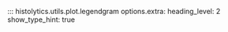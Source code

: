 ::: histolytics.utils.plot.legendgram
    options.extra:
      heading_level: 2
      show_type_hint: true
